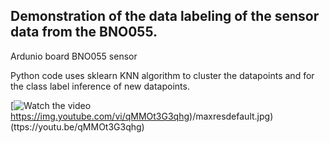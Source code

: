 Demonstration of the data labeling of the sensor data from the BNO055.
----------------------------------------------------------------------


Ardunio board
BNO055 sensor 

Python code uses sklearn KNN algorithm to cluster the datapoints and for the class label inference of new datapoints.

[![Watch the video]()https://img.youtube.com/vi/qMMOt3G3qhg)/maxresdefault.jpg)(ttps://youtu.be/qMMOt3G3qhg)

